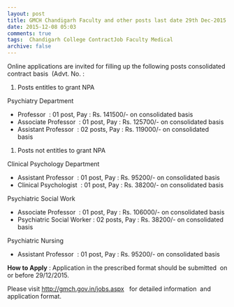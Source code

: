 ```yaml
---
layout: post
title: GMCH Chandigarh Faculty and other posts last date 29th Dec-2015   
date: 2015-12-08 05:03
comments: true
tags:  Chandigarh College ContractJob Faculty Medical 
archive: false
---
```

Online applications are invited for filling up the following posts consolidated contract basis  (Advt. No. :

1. Posts entitles to grant NPA


Psychiatry Department  

- Professor  : 01 post, Pay : Rs. 141500/- on consolidated basis 
- Associate Professor  : 01 post, Pay : Rs. 125700/- on consolidated basis 
- Assistant Professor  : 02 posts, Pay : Rs. 119000/- on consolidated basis  


1. Posts not entitles to grant NPA


Clinical Psychology Department 

- Assistant Professor  : 01 post, Pay : Rs. 95200/- on consolidated basis
- Clinical Psychologist  : 01 post, Pay : Rs. 38200/- on consolidated basis

Psychiatric Social Work 

- Associate Professor  : 01 post, Pay : Rs. 106000/- on consolidated basis
- Psychiatric Social Worker : 02 posts, Pay : Rs. 38200/- on consolidated basis

Psychiatric Nursing  

- Assistant Professor  : 01 post, Pay : Rs. 95200/- on consolidated basis 


**How to Apply** : Application in the prescribed format should be submitted  on or before 29/12/2015.   


Please visit <http://gmch.gov.in/jobs.aspx>   for detailed information  and   application format.






